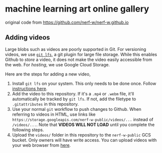 # machine learning art online gallery

original code from https://github.com/nerf-w/nerf-w.github.io 

## Adding videos

Large blobs such as videos are poorly supported in Git. For versioning videos,
we use [`git lfs`](#), a git plugin for large file storage. While this enables
Github to *store* a video, it does not make the video easily accessible from
the web. For *hosting*, we use Google Cloud Storage.

Here are the steps for adding a new video,

1. Install `git lfs` on your system. This only needs to be done once. Follow
   [instructions here](https://git-lfs.github.com/).
1. Add the video to this repository. If it's a `.mp4` or `.webm` file, it'll
   automatically be tracked by `git lfs`. If not, add the filetype to
   `.gitattributes` in this repository.
1. Use your normal `git` workflow to push changes to Github. When referring to
   videos in HTML, use links like
   `https://storage.googleapis.com/nerf-w-public/videos/...` instead of
   `/videos/...`. Note that **VIDEOS WILL NOT LOAD** until you complete the
   following steps.
1. Upload the `videos/` folder in this repository to the `nerf-w-public` GCS
   bucket. Only owners will have write access. You can upload videos with your
   web browser from
   [here](https://pantheon.corp.google.com/storage/browser/nerf-w-public).
